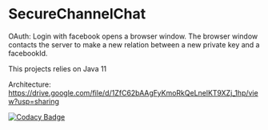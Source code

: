 SecureChannelChat
=================

OAuth: Login with facebook opens a browser window. The browser window contacts the server to make a new relation between a new private key and a facebookId.

This projects relies on Java 11

Architecture: https://drive.google.com/file/d/1ZfC62bAAgFyKmoRkQeLnelKT9XZj_1hp/view?usp=sharing

[![Codacy Badge](https://api.codacy.com/project/badge/Grade/9d82bb35f9a34e159bee9b880ed2c4f4)](https://www.codacy.com?utm_source=github.com&amp;utm_medium=referral&amp;utm_content=BertVanMieghem/Messaging-with-End-to-End-Encryption&amp;utm_campaign=Badge_Grade)
